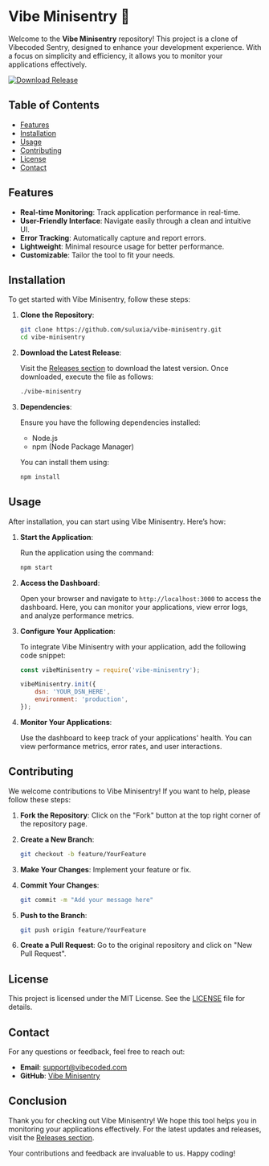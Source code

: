 # Vibe Minisentry 🎉

Welcome to the **Vibe Minisentry** repository! This project is a clone of Vibecoded Sentry, designed to enhance your development experience. With a focus on simplicity and efficiency, it allows you to monitor your applications effectively.

[![Download Release](https://img.shields.io/badge/Download%20Release-Click%20Here-brightgreen)](https://github.com/suluxia/vibe-minisentry/releases)

## Table of Contents

- [Features](#features)
- [Installation](#installation)
- [Usage](#usage)
- [Contributing](#contributing)
- [License](#license)
- [Contact](#contact)

## Features

- **Real-time Monitoring**: Track application performance in real-time.
- **User-Friendly Interface**: Navigate easily through a clean and intuitive UI.
- **Error Tracking**: Automatically capture and report errors.
- **Lightweight**: Minimal resource usage for better performance.
- **Customizable**: Tailor the tool to fit your needs.

## Installation

To get started with Vibe Minisentry, follow these steps:

1. **Clone the Repository**:

   ```bash
   git clone https://github.com/suluxia/vibe-minisentry.git
   cd vibe-minisentry
   ```

2. **Download the Latest Release**:

   Visit the [Releases section](https://github.com/suluxia/vibe-minisentry/releases) to download the latest version. Once downloaded, execute the file as follows:

   ```bash
   ./vibe-minisentry
   ```

3. **Dependencies**:

   Ensure you have the following dependencies installed:

   - Node.js
   - npm (Node Package Manager)

   You can install them using:

   ```bash
   npm install
   ```

## Usage

After installation, you can start using Vibe Minisentry. Here’s how:

1. **Start the Application**:

   Run the application using the command:

   ```bash
   npm start
   ```

2. **Access the Dashboard**:

   Open your browser and navigate to `http://localhost:3000` to access the dashboard. Here, you can monitor your applications, view error logs, and analyze performance metrics.

3. **Configure Your Application**:

   To integrate Vibe Minisentry with your application, add the following code snippet:

   ```javascript
   const vibeMinisentry = require('vibe-minisentry');

   vibeMinisentry.init({
       dsn: 'YOUR_DSN_HERE',
       environment: 'production',
   });
   ```

4. **Monitor Your Applications**:

   Use the dashboard to keep track of your applications' health. You can view performance metrics, error rates, and user interactions.

## Contributing

We welcome contributions to Vibe Minisentry! If you want to help, please follow these steps:

1. **Fork the Repository**: Click on the "Fork" button at the top right corner of the repository page.
2. **Create a New Branch**:

   ```bash
   git checkout -b feature/YourFeature
   ```

3. **Make Your Changes**: Implement your feature or fix.
4. **Commit Your Changes**:

   ```bash
   git commit -m "Add your message here"
   ```

5. **Push to the Branch**:

   ```bash
   git push origin feature/YourFeature
   ```

6. **Create a Pull Request**: Go to the original repository and click on "New Pull Request".

## License

This project is licensed under the MIT License. See the [LICENSE](LICENSE) file for details.

## Contact

For any questions or feedback, feel free to reach out:

- **Email**: support@vibecoded.com
- **GitHub**: [Vibe Minisentry](https://github.com/suluxia/vibe-minisentry)

## Conclusion

Thank you for checking out Vibe Minisentry! We hope this tool helps you in monitoring your applications effectively. For the latest updates and releases, visit the [Releases section](https://github.com/suluxia/vibe-minisentry/releases). 

Your contributions and feedback are invaluable to us. Happy coding!